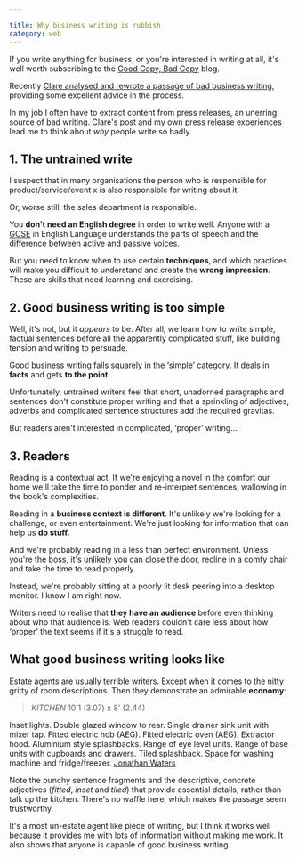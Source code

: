 ```yaml
---

title: Why business writing is rubbish
category: web
---
```


If you write anything for business, or you're interested in writing at all, it's well worth subscribing to the [Good Copy, Bad Copy](https://www.dorisandbertie.com/goodcopybadcopy/) blog.

Recently [Clare analysed and rewrote a passage of bad business writing](https://www.dorisandbertie.com/goodcopybadcopy/2011/06/14/business-writers-heres-why-you-really-need-to-master-the-parts-of-speech/), providing some excellent advice in the process.

In my job I often have to extract content from press releases, an unerring source of bad writing. Clare's post and my own press release experiences lead me to think about _why_ people write so badly.

## 1. The untrained write

I suspect that in many organisations the person who is responsible for product/service/event x is also responsible for writing about it.

Or, worse still, the sales department is responsible.

You **don't need an English degree** in order to write well. Anyone with a [GCSE](https://en.wikipedia.org/wiki/General_Certificate_of_Secondary_Education) in English Language understands the parts of speech and the difference between active and passive voices.

But you need to know when to use certain **techniques**, and which practices will make you difficult to understand and create the **wrong impression**. These are skills that need learning and exercising.


## 2. Good business writing is too simple


Well, it's not, but it _appears_ to be. After all, we learn how to write simple, factual sentences before all the apparently complicated stuff, like building tension and writing to persuade.

Good business writing falls squarely in the ‘simple’ category. It deals in **facts** and gets **to the point**.

Unfortunately, untrained writers feel that short, unadorned paragraphs and sentences don't constitute proper writing and that a sprinkling of adjectives, adverbs and complicated sentence structures add the required gravitas.

But readers aren't interested in complicated, ‘proper’ writing…


## 3. Readers


Reading is a contextual act. If we're enjoying a novel in the comfort our home we'll take the time to ponder and re-interpret sentences, wallowing in the book's complexities.

Reading in a **business context is different**. It's unlikely we're looking for a challenge, or even  entertainment. We're just looking for information that can help us **do stuff**.

And we're probably reading in a less than perfect environment. Unless you're the boss, it's unlikely you can close the door, recline in a comfy chair and take the time to read properly.

Instead, we're probably sitting at a poorly lit desk peering into a desktop monitor. I know I am right now.

Writers need to realise that **they have an audience** before even thinking about who that audience is. Web readers couldn't care less about how ‘proper’ the text seems if it's a struggle to read.


## What good business writing looks like


Estate agents are usually terrible writers. Except when it comes to the nitty gritty of room descriptions. Then they demonstrate an admirable **economy**:

> _KITCHEN_
> 10’1 (3.07) x 8’ (2.44)

Inset lights.  Double glazed window to rear.  Single drainer sink unit with mixer tap.  Fitted electric hob (AEG).  Fitted electric oven (AEG). Extractor hood.  Aluminium style splashbacks. Range of eye level units.  Range of base units with cupboards and drawers.  Tiled splashback.  Space for washing machine and fridge/freezer. [Jonathan Waters](https://www.jonathanwaters.co.uk/ipswich/pages/property/viewproperty.cfm?id=2473)


Note the punchy sentence fragments and the descriptive, concrete adjectives (_fitted_, _inset_ and _tiled_) that provide essential details, rather than talk up the kitchen. There's no waffle here, which makes the passage seem trustworthy.

It's a most un-estate agent like piece of writing, but I think it works well because it provides me with lots of information without making me work. It also shows that anyone is capable of good business writing.
